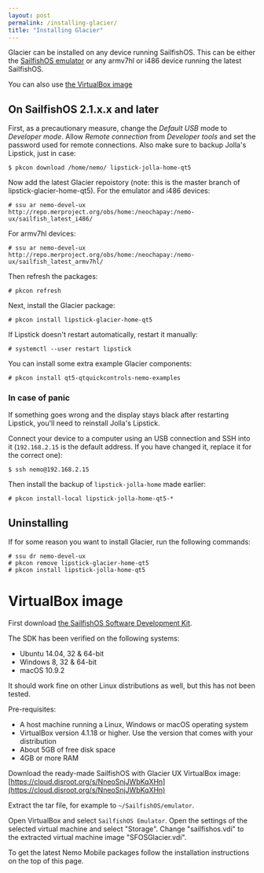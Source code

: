 ```yaml
---
layout: post
permalink: /installing-glacier/
title: "Installing Glacier"
---
```


Glacier can be installed on any device running SailfishOS.
This can be either the [SailfishOS emulator](https://releases.sailfishos.org/sdk/emulators/) or any armv7hl or i486 device running the latest SailfishOS.

You can also use [the VirtualBox image](#virtualbox-image)

## On SailfishOS 2.1.x.x and later

First, as a precautionary measure, change the _Default USB_ mode to _Developer mode_.
Allow _Remote connection_ from _Developer tools_ and set the password used for remote connections.
Also make sure to backup Jolla's Lipstick, just in case:

```
$ pkcon download /home/nemo/ lipstick-jolla-home-qt5
```

Now add the latest Glacier repoistory (note: this is the master branch of lipstick-glacier-home-qt5).
For the emulator and i486 devices:

```
# ssu ar nemo-devel-ux http://repo.merproject.org/obs/home:/neochapay:/nemo-ux/sailfish_latest_i486/
```

For armv7hl devices:

```
# ssu ar nemo-devel-ux http://repo.merproject.org/obs/home:/neochapay:/nemo-ux/sailfish_latest_armv7hl/
```

Then refresh the packages:

```
# pkcon refresh
```

Next, install the Glacier package:

```
# pkcon install lipstick-glacier-home-qt5
```

If Lipstick doesn't restart automatically, restart it manually:

```
# systemctl --user restart lipstick
```

You can install some extra example Glacier components:

```
# pkcon install qt5-qtquickcontrols-nemo-examples
```

### In case of panic
If something goes wrong and the display stays black after restarting Lipstick, you'll need to reinstall Jolla's Lipstick.

Connect your device to a computer using an USB connection and SSH into it (`192.168.2.15` is the default address. If you have changed it, replace it for the correct one):

```
$ ssh nemo@192.168.2.15
```

Then install the backup of `lipstick-jolla-home` made earlier:

```
# pkcon install-local lipstick-jolla-home-qt5-*
```

## Uninstalling
If for some reason you want to install Glacier, run the following commands:

```
# ssu dr nemo-devel-ux
# pkcon remove lipstick-glacier-home-qt5
# pkcon install lipstick-jolla-home-qt5
```

# VirtualBox image

First download [the SailfishOS Software Development Kit](https://sailfishos.org/wiki/Application_SDK).

The SDK has been verified on the following systems:
* Ubuntu 14.04, 32 & 64-bit
* Windows 8, 32 & 64-bit
* macOS 10.9.2

It should work fine on other Linux distributions as well, but this has not been tested.

Pre-requisites:
* A host machine running a Linux, Windows or macOS operating system
* VirtualBox version 4.1.18 or higher. Use the version that comes with your distribution
* About 5GB of free disk space
* 4GB or more RAM

Download the ready-made SailfishOS with Glacier UX VirtualBox image: [https://cloud.disroot.org/s/NneoSnjJWbKqXHn](https://cloud.disroot.org/s/NneoSnjJWbKqXHn)

Extract the tar file, for example to `~/SailfishOS/emulator`.

Open VirtualBox and select `SailfishOS Emulator`.
Open the settings of the selected virtual machine and select "Storage".
Change "sailfishos.vdi" to the extracted virtual machine image "SFOSGlacier.vdi".

To get the latest Nemo Mobile packages follow the installation instructions on the top of this page.
